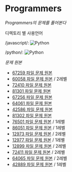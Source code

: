 # Programmers


<em>Programmers의 문제를 풀어본다</em> 

디렉토리 별 사용언어

/javascript/: <img alt="Python" src ="https://img.shields.io/badge/Javascript-ff7f00.svg?&style=for-the-badge&logo=Javascript&logoColor=white"/> 

/python/: <img alt="Python" src ="https://img.shields.io/badge/Python-3776AB.svg?&style=for-the-badge&logo=Python&logoColor=white"/>

<em>문제 원본</em>
* [67259 파일 문제 원본](https://programmers.co.kr/learn/courses/30/lessons/67259)
* [60058 파일 문제 원본](https://programmers.co.kr/learn/courses/30/lessons/60058) / 2레벨
* [72410 파일 문제 원본](https://programmers.co.kr/learn/courses/30/lessons/72410)
* [81301 파일 문제 원본](https://programmers.co.kr/learn/courses/30/lessons/81301)
* [67256 파일 문제 원본](https://programmers.co.kr/learn/courses/30/lessons/67256)
* [64061 파일 문제 원본](https://programmers.co.kr/learn/courses/30/lessons/64061)
* [42586 파일 문제 원본](https://programmers.co.kr/learn/courses/30/lessons/42586)
* [81302 파일 문제 원본](https://programmers.co.kr/learn/courses/30/lessons/81302)
* [76501 파일 문제 원본](https://programmers.co.kr/learn/courses/30/lessons/76501) / 1레벨
* [86051 파일 문제 원본](https://programmers.co.kr/learn/courses/30/lessons/86051) / 1레벨
* [12973 파일 문제 원본](https://programmers.co.kr/learn/courses/30/lessons/12973) / 2레벨
* [12977 파일 문제 원본](https://programmers.co.kr/learn/courses/30/lessons/12977) / 1레벨
* [12899 파일 문제 원본](https://programmers.co.kr/learn/courses/30/lessons/12899) / 2레벨
* [72411 파일 문제 원본](https://programmers.co.kr/learn/courses/30/lessons/72411) / 2레벨
* [64065 파일 문제 원본](https://programmers.co.kr/learn/courses/30/lessons/64065) / 2레벨
* [42889 파일 문제 원본](https://programmers.co.kr/learn/courses/30/lessons/42889) / 1레벨
